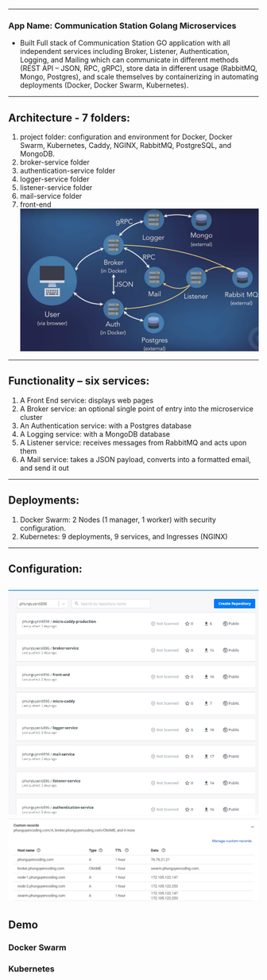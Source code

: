 --------------------------------------------
### App Name: Communication Station Golang Microservices
* Built Full stack of Communication Station GO application with all independent services including Broker, Listener, Authentication, Logging, and Mailing which can communicate in different methods (REST API – JSON, RPC, gRPC), store data in different usage (RabbitMQ, Mongo, Postgres), and scale themselves by containerizing in automating deployments (Docker, Docker Swarm, Kubernetes). 
--------------------------------------------
##  Architecture - 7 folders:
1. project folder: configuration and environment for Docker, Docker Swarm, Kubernetes, Caddy, NGINX, RabbitMQ, PostgreSQL, and MongoDB.
2. broker-service folder
3. authentication-service folder
4. logger-service folder
5. listener-service folder
6. mail-service folder
7. front-end
![](demo/p0.jpg) <br />
--------------------------------------------
## Functionality – six services:
1. A Front End service: displays web pages
2. A Broker service: an optional single point of entry into the microservice cluster
3. An Authentication service: with a Postgres database
4. A Logging service: with a MongoDB database
5. A Listener service: receives messages from RabbitMQ and acts upon them
6. A Mail service: takes a JSON payload, converts into a formatted email, and send it out
--------------------------------------------
## Deployments:
1. Docker Swarm: 2 Nodes (1 manager, 1 worker) with security configuration.
2. Kubernetes: 9 deployments, 9 services, and Ingresses (NGINX)
--------------------------------------------
## Configuration:
![](demo/docker-hub.jpg) <br />
![](demo/domain-config.jpg) <br />
--------------------------------------------

## Demo

### Docker Swarm

### Kubernetes
